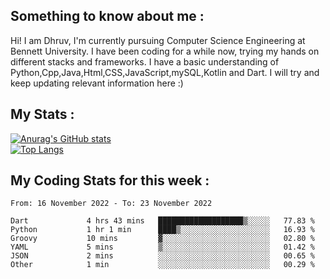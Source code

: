 ## Something to know about me : <br>
Hi! I am Dhruv, I'm currently pursuing Computer Science Engineering at Bennett University. I have been coding for a while now, trying my hands on different stacks and frameworks.
I have a basic understanding of Python,Cpp,Java,Html,CSS,JavaScript,mySQL,Kotlin and Dart. I will try and keep updating relevant information here :)
<br>

## My Stats : <br>
[![Anurag's GitHub stats](https://github-readme-stats.vercel.app/api?username=DhruvLawaniya&show_icons=true&theme=tokyonight&hide=prs,issues)](https://github.com/anuraghazra/github-readme-stats)<br>
[![Top Langs](https://github-readme-stats.vercel.app/api/top-langs/?username=DhruvLawaniya&theme=tokyonight)](https://github.com/anuraghazra/github-readme-stats)
## My Coding Stats for this week : <br>
<!--START_SECTION:waka-->

```text
From: 16 November 2022 - To: 23 November 2022

Dart             4 hrs 43 mins   ███████████████████▒░░░░░   77.83 %
Python           1 hr 1 min      ████▒░░░░░░░░░░░░░░░░░░░░   16.93 %
Groovy           10 mins         ▓░░░░░░░░░░░░░░░░░░░░░░░░   02.80 %
YAML             5 mins          ▒░░░░░░░░░░░░░░░░░░░░░░░░   01.42 %
JSON             2 mins          ░░░░░░░░░░░░░░░░░░░░░░░░░   00.65 %
Other            1 min           ░░░░░░░░░░░░░░░░░░░░░░░░░   00.29 %
```

<!--END_SECTION:waka-->


<br>
